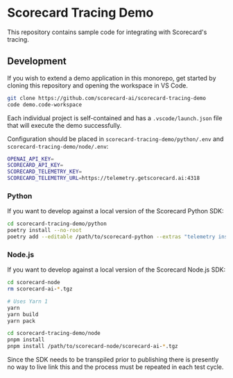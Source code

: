 # Scorecard Tracing Demo

This repository contains sample code for integrating with Scorecard's tracing.

## Development

If you wish to extend a demo application in this monorepo, get started by cloning this repository and opening the workspace in VS Code.

```sh
git clone https://github.com/scorecard-ai/scorecard-tracing-demo
code demo.code-workspace
```

Each individual project is self-contained and has a `.vscode/launch.json` file that will execute the demo successfully.

Configuration should be placed in `scorecard-tracing-demo/python/.env` and `scorecard-tracing-demo/node/.env`:

```sh
OPENAI_API_KEY=
SCORECARD_API_KEY=
SCORECARD_TELEMETRY_KEY=
SCORECARD_TELEMETRY_URL=https://telemetry.getscorecard.ai:4318
```

### Python

If you want to develop against a local version of the Scorecard Python SDK:

```sh
cd scorecard-tracing-demo/python
poetry install --no-root
poetry add --editable /path/to/scorecard-python --extras "telemetry instrument-openai"
```

### Node.js

If you want to develop against a local version of the Scorecard Node.js SDK:

```sh
cd scorecard-node
rm scorecard-ai-*.tgz

# Uses Yarn 1
yarn
yarn build
yarn pack
```

```sh
cd scorecard-tracing-demo/node
pnpm install
pnpm install /path/to/scorecard-node/scorecard-ai-*.tgz
```

Since the SDK needs to be transpiled prior to publishing there is presently no way to live link this and the process must be repeated in each test cycle.